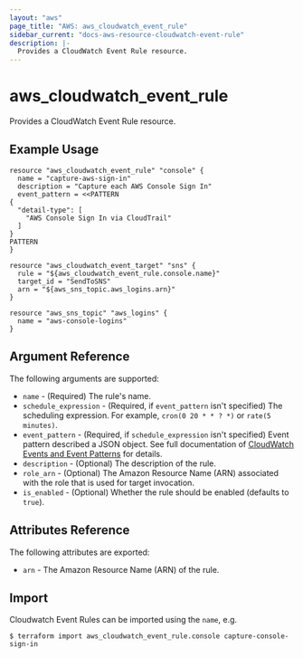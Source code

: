 ```yaml
---
layout: "aws"
page_title: "AWS: aws_cloudwatch_event_rule"
sidebar_current: "docs-aws-resource-cloudwatch-event-rule"
description: |-
  Provides a CloudWatch Event Rule resource.
---
```


# aws\_cloudwatch\_event\_rule

Provides a CloudWatch Event Rule resource.

## Example Usage

```
resource "aws_cloudwatch_event_rule" "console" {
  name = "capture-aws-sign-in"
  description = "Capture each AWS Console Sign In"
  event_pattern = <<PATTERN
{
  "detail-type": [
    "AWS Console Sign In via CloudTrail"
  ]
}
PATTERN
}

resource "aws_cloudwatch_event_target" "sns" {
  rule = "${aws_cloudwatch_event_rule.console.name}"
  target_id = "SendToSNS"
  arn = "${aws_sns_topic.aws_logins.arn}"
}

resource "aws_sns_topic" "aws_logins" {
  name = "aws-console-logins"
}
```

## Argument Reference

The following arguments are supported:

* `name` - (Required) The rule's name.
* `schedule_expression` - (Required, if `event_pattern` isn't specified) The scheduling expression.
	For example, `cron(0 20 * * ? *)` or `rate(5 minutes)`.
* `event_pattern` - (Required, if `schedule_expression` isn't specified) Event pattern
	described a JSON object.
	See full documentation of [CloudWatch Events and Event Patterns](http://docs.aws.amazon.com/AmazonCloudWatch/latest/DeveloperGuide/CloudWatchEventsandEventPatterns.html) for details.
* `description` - (Optional) The description of the rule.
* `role_arn` - (Optional) The Amazon Resource Name (ARN) associated with the role that is used for target invocation.
* `is_enabled` - (Optional) Whether the rule should be enabled (defaults to `true`).

## Attributes Reference

The following attributes are exported:

* `arn` - The Amazon Resource Name (ARN) of the rule.


## Import

Cloudwatch Event Rules can be imported using the `name`, e.g. 

```
$ terraform import aws_cloudwatch_event_rule.console capture-console-sign-in
```